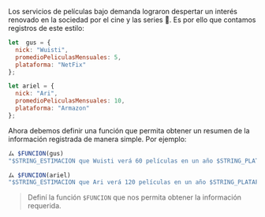 Los servicios de películas bajo demanda lograron despertar un interés renovado en la sociedad por el cine y las series :movie_camera:. Es por ello que contamos registros de este estilo:

``` javascript
let  gus = {
  nick: "Wuisti",
  promedioPeliculasMensuales: 5,
  plataforma: "NetFix"
};

let ariel = {
  nick: "Ari",
  promedioPeliculasMensuales: 10,
  plataforma: "Armazon"
};
```

Ahora debemos definir una función que permita obtener un resumen de la información registrada de manera simple. Por ejemplo:

``` javascript
ム $FUNCION(gus)
"$STRING_ESTIMACION que Wuisti verá 60 películas en un año $STRING_PLATAFORMA NetFix"

ム $FUNCION(ariel)
"$STRING_ESTIMACION que Ari verá 120 películas en un año $STRING_PLATAFORMA Armazon"
```

> Definí la función `$FUNCION` que nos permita obtener la información requerida.